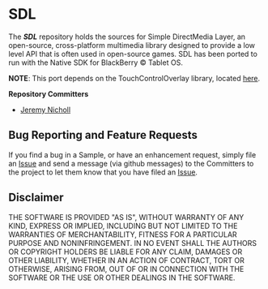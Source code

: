 # SDL

The _**SDL**_ repository holds the sources for Simple DirectMedia Layer, an open-source, cross-platform multimedia library designed to provide a low level API that is often used in open-source games. SDL has been ported to run with the Native SDK for BlackBerry © Tablet OS.

**NOTE**: This port depends on the TouchControlOverlay library, located [here](https://github.com/blackberry/TouchControlOverlay).

**Repository Committers** 

* [Jeremy Nicholl](https://github.com/jnicholl)


## Bug Reporting and Feature Requests

If you find a bug in a Sample, or have an enhancement request, simply file an [Issue](https://github.com/blackberry/SDL/issues) and send a message (via github messages) to the Committers to the project to let them know that you have filed an [Issue](https://github.com/blackberry/SDL/issues).

## Disclaimer

THE SOFTWARE IS PROVIDED "AS IS", WITHOUT WARRANTY OF ANY KIND, EXPRESS OR IMPLIED, INCLUDING BUT NOT LIMITED TO THE WARRANTIES OF MERCHANTABILITY, FITNESS FOR A PARTICULAR PURPOSE AND NONINFRINGEMENT. IN NO EVENT SHALL THE AUTHORS OR COPYRIGHT HOLDERS BE LIABLE FOR ANY CLAIM, DAMAGES OR OTHER LIABILITY, WHETHER IN AN ACTION OF CONTRACT, TORT OR OTHERWISE, ARISING FROM, OUT OF OR IN CONNECTION WITH THE SOFTWARE OR THE USE OR OTHER DEALINGS IN THE SOFTWARE.

